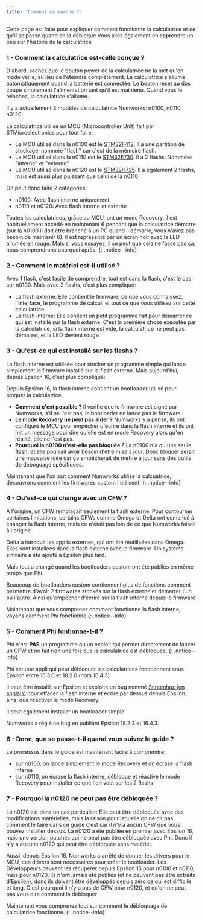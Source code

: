 ```yaml
---
title: "Comment ça marche ?"
---
```


Cette page est faite pour expliquer comment fonctionne la calculatrice et ce qu'il se passe quand on la débloque
Vous allez également en apprendre un peu sur l'histoire de la calculatrice

### 1 - Comment la calculatrice est-celle conçue ?

D'abord, sachez que le bouton power de la calculatrice ne la met qu'en mode veille, au lieu de l'éteindre complètement. La calculatrice s'allume automatiquement quand la batterie est connectée. Le bouton reset au dos coupe simplement l'alimentation tant qu'il est maintenu. Quand vous le relachez, la calculatrice s'allume.

Il y a actuellement 3 modèles de calculatrice Numworks: n0100, n0110, n0120.

La calculatrice utilise un MCU (Microcontroller Unit) fait par STMicroelectronics pour tout faire.
- Le MCU utilisé dans la n0100 est le [STM32F412](https://www.st.com/en/microcontrollers-microprocessors/stm32f412.html). Il a une partition de stockage, nommée "flash" car c'est de la mémoire flash.
- Le MCU utilisé dans la n0110 est le [STM32F730](https://www.st.com/en/microcontrollers-microprocessors/stm32f730r8.html). Il a 2 flashs. Nommées "interne" et "externe"
- Le MCU utilisé dans la n0120 est le [STM32H725](https://www.st.com/en/microcontrollers-microprocessors/stm32h725-735.html). Il a également 2 flashs, mais est aussi plus puissant que celui de la n0110

On peut donc faire 2 catégories:
- n0100: Avec flash interne uniquement
- n0110 et n0120: Avec flash interne et externe

Toutes les calculatrices, grâce au MCU, ont un mode Recovery. il est habituellement accédé en maintenant 6 pendant que la calculatrice démarre (sur la n0100 il doit être branché à un PC quand il démarre, vous n'avez pas besoin de maintenir 6). il est représenté par un écran noir avec la LED allumée en rouge. Mais si vous essayez, il se peut que cela ne fasse pas ça, nous comprendrons pourquoi après.
{: .notice--info}

### 2 - Comment le matériel est-il utilisé ?

Avec 1 flash, c'est facile de comprendre, tout est dans la flash, c'est le cas sur n0100. Mais avec 2 flashs, c'est plus compliqué:

- La flash externe: Elle contient le firmware, ce que vous connaissez, l'interface, le programme de calcul, et tout ce que vous utilisez sur cette calculatrice.
- La flash interne: Elle contient un petit programme fait pour démarrer ce qui est installé sur la flash externe. C'est la première chose exécutée par la calculatrice, si la flash interne est vide, la calculatrice ne peut pas démarrer, et la LED devient rouge.

### 3 - Qu'est-ce qui est installé sur les flashs ?

La flash interne est utilisée pour stocker un programme simple qui lance simplement le firmware installé sur la flash externe. Mais aujourd'hui, depuis Epsilon 16, c'est plus compliqué:

Depuis Epsilon 16, la flash interne contient un bootloader utilisé pour bloquer la calculatrice.
- **Comment c'est possible ?** Il vérifie que le firmware est signé par Numworks, s'il ne l'est pas, le bootloader ne lance pas le firmware.
- **Le mode Recovery ne peut pas aider ?** Numworks y a pensé, ils ont configuré le MCU pour empêcher d'écrire dans la flash interne et ils ont mit un message pour dire qu'elle est en mode Recovery alors qu'en réalité, elle ne l'est pas.
- **Pourquoi la n0100 n'est-elle pas bloquée ?** La n0100 n'a qu'une seule flash, et elle pourrait avoir besoin d'être mise à jour. Donc bloquer serait une mauvaise idée car ça empêcherait de mettre à jour sans des outils de déboguage spécifiques.

Maintenant que l'on sait comment Numworks utilise la calcuatrice, découvrons comment les firmwares custom l'utilisent.
{: .notice--info}

### 4 - Qu'est-ce qui change avec un CFW ?

À l'origine, un CFW remplaçait seulement la flash externe. Pour contourner certaines limitations, certains CFWs comme Omega et Delta ont comencé à changer la flash interne, mais ce n'était pas loin de ce que Numworks faisait à l'origine

Delta a introduit les applis externes, qui ont été réutilisées dans Omega. Elles sont installées dans la flash externe avec le firmware. Un système similaire a été ajouté à Epsilon plus tard.

Mais tout a changé quand les bootloaders custom ont été publiés en même temps que Phi.

Beaucoup de bootloaders custom contiennent plus de fonctions comment permettre d'avoir 2 firmwares stockés sur la flash externe et démarrer l'un ou l'autre. Ainsi qu'empêcher d'écrire sur la flash interne depuis le firmware

Maintenant que vous comprenez comment fonctionne la flash interne, voyons comment Phi fonctionne
{: .notice--info}

### 5 - Comment Phi fontionne-t-il ?

Phi n'est **PAS** un programme ou un exploit qui permet directement de lancer un CFW et ne fait rien une fois que la calculatrice est débloquée.
{: .notice--info}

Phi est une appli qui peut débloquer les calculatrices fonctionnant sous Epsilon entre 16.3.0 et 18.2.0 (hors 16.4.3)

Il peut être installé sur Epsilon et exploite un bug nommé [Screenhax (en anglais)](https://blog.mfriess.xyz/screenhax/) pour effacer la flash interne et écrire par dessus depuis Epsilon, ainsi que réactiver le mode Recovery.

Il peut également installer un bootloader simple.

Numworks a réglé ce bug en publiant Epsilon 18.2.3 et 16.4.3.

### 6 - Donc, que se passe-t-il quand vous suivez le guide ?

Le processus dans le guide est maintenant facile à comprendre:
- sur n0100, on lance simplement le mode Recovery et on écrase la flash interne
- sur n0110, on écrase la flash interne, débloque et réactive le mode Recovery pour installer ce que l'on veut sur les 2 flashs

### 7 - Pourquoi la n0120 ne peut pas être débloquée ?

La n0120 est dans un cas particulier:
Elle peut être débloquée avec des modifications matérielles, mais la raison pour laquelle on ne dit pas comment le faire dans ce guide c'est car il n'y a aucun CFW que vous pouvez installer dessus.
La n0120 a été publiée en premier avec Epsilon 16, mais une version patchés qui ne peut pas être débloquée avec Phi. Donc il n'y a aucune n0120 qui peut être débloquée sans matériel.

Aussi, depuis Epsilon 16, Numworks a arrêté de donner les drivers pour le MCU, ces drivers sont nécessaires pour créer le bootloader. Les Développeurs peuvent les récupérer depuis Epsilon 15 pour n0100 et n0110, mais pour n0120, ils n'ont jamais été publiés (et ne peuvent pas être extraits d'Epsilon), donc ils doivent être développés depuis zéro ce qui est difficile et long. C'est pourquoi il n'y a pas de CFW pour n0120, et qu'on ne peut pas vous dire comment la débloquer

Maintenant vous comprenez tout sur comment le débloquage de calculatrice fonctionne.
{: .notice--info}
